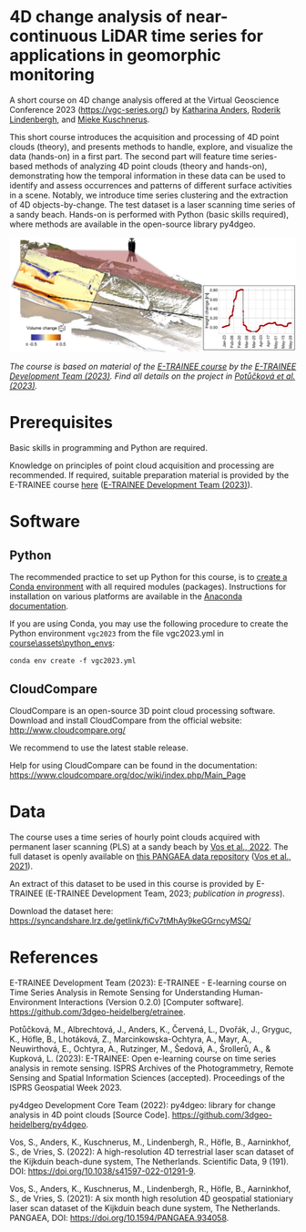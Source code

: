 # 4D change analysis of near-continuous LiDAR time series for applications in geomorphic monitoring

A short course on 4D change analysis offered at the Virtual Geoscience Conference 2023 (https://vgc-series.org/) by [Katharina Anders](https://www.professoren.tum.de/anders-katharina), [Roderik Lindenbergh](https://www.tudelft.nl/citg/over-faculteit/afdelingen/geoscience-remote-sensing/staff/scientific-staff/dr-rc-roderik-lindenbergh), and [Mieke Kuschnerus](https://www.tudelft.nl/citg/over-faculteit/afdelingen/geoscience-remote-sensing/staff/phd-students/m-mieke-kuschnerus).

This short course introduces the acquisition and processing of 4D point clouds (theory), and presents methods to handle, explore, and visualize the data (hands-on) in a first part. The second part will feature time series-based methods of analyzing 4D point clouds (theory and hands-on), demonstrating how the temporal information in these data can be used to identify and assess occurrences and patterns of different surface activities in a scene. Notably, we introduce time series clustering and the extraction of 4D objects-by-change. The test dataset is a laser scanning time series of a sandy beach. Hands-on is performed with Python (basic skills required), where methods are available in the open-source library py4dgeo.

![graphical_abstract](course/assets/img/VGC_ShortCourse_4DChangeAnalysis_Figure.png)

_The course is based on material of the [E-TRAINEE course](https://github.com/3dgeo-heidelberg/etrainee) by the [E-TRAINEE Development Team (2023)](#references). Find all details on the project in [Potůčková et al. (2023)](#references)._

# Prerequisites

Basic skills in programming and Python are required. 

Knowledge on principles of point cloud acquisition and processing are recommended. If required, suitable preparation material is provided by the E-TRAINEE course [here](https://3dgeo-heidelberg.github.io/etrainee/module3/01_pointcloud_principles/01_pointcloud_principles.html) ([E-TRAINEE Development Team (2023)](#references)).

# Software

## Python

The recommended practice to set up Python for this course, is to [create a Conda environment](https://docs.conda.io/projects/conda/en/4.6.0/_downloads/52a95608c49671267e40c689e0bc00ca/conda-cheatsheet.pdf) with all required modules (packages). Instructions for installation on various platforms are available in the [Anaconda documentation](https://docs.anaconda.com/anaconda/).

If you are using Conda, you may use the following procedure to create the Python environment `vgc2023` from the file vgc2023.yml in [course\assets\python_envs]():

```
conda env create -f vgc2023.yml
```

## CloudCompare

CloudCompare is an open-source 3D point cloud processing software. Download and install CloudCompare from the official website: http://www.cloudcompare.org/

We recommend to use the latest stable release.

Help for using CloudCompare can be found in the documentation: https://www.cloudcompare.org/doc/wiki/index.php/Main_Page


# Data

The course uses a time series of hourly point clouds acquired with permanent laser scanning (PLS) at a sandy beach by [Vos et al., 2022](#references). The full dataset is openly available on [this PANGAEA data repository](https://doi.org/10.1594/PANGAEA.934058) ([Vos et al., 2021](#references)).

An extract of this dataset to be used in this course is provided by E-TRAINEE (E-TRAINEE Development Team, 2023; _publication in progress_).

Download the dataset here: https://syncandshare.lrz.de/getlink/fiCv7tMhAy9keGGrncyMSQ/

# References

E-TRAINEE Development Team (2023): E-TRAINEE - E-learning course on Time Series Analysis in Remote Sensing for Understanding Human-Environment Interactions (Version 0.2.0) [Computer software]. https://github.com/3dgeo-heidelberg/etrainee.

Potůčková, M., Albrechtová, J., Anders, K., Červená, L., Dvořák, J., Gryguc, K., Höfle, B., Lhotáková, Z., Marcinkowska-Ochtyra, A., Mayr, A., Neuwirthová, E., Ochtyra, A., Rutzinger, M., Šedová, A., Šrollerů, A., & Kupková, L. (2023): E-TRAINEE: Open e-learning course on time series analysis in remote sensing. ISPRS Archives of the Photogrammetry, Remote Sensing and Spatial Information Sciences (accepted). Proceedings of the ISPRS Geospatial Week 2023.

py4dgeo Development Core Team (2022): py4dgeo: library for change analysis in 4D point clouds [Source Code]. https://github.com/3dgeo-heidelberg/py4dgeo.

Vos, S., Anders, K., Kuschnerus, M., Lindenbergh, R., Höfle, B., Aarninkhof, S., de Vries, S. (2022): A high-resolution 4D terrestrial laser scan dataset of the Kijkduin beach-dune system, The Netherlands. Scientific Data, 9 (191). DOI: https://doi.org/10.1038/s41597-022-01291-9.

Vos, S., Anders, K., Kuschnerus, M., Lindenbergh, R., Höfle, B., Aarninkhof, S., de Vries, S. (2021): A six month high resolution 4D geospatial stationiary laser scan dataset of the Kijkduin beach dune system, The Netherlands. PANGAEA, DOI: https://doi.org/10.1594/PANGAEA.934058.

